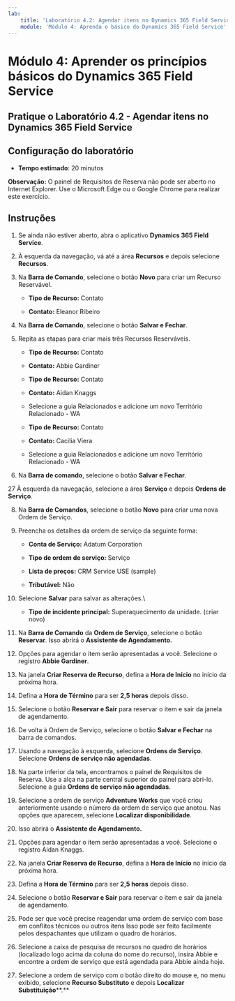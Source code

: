 ```yaml
---
lab:
    title: 'Laboratório 4.2: Agendar itens no Dynamics 365 Field Service'
    module: 'Módulo 4: Aprenda o básico do Dynamics 365 Field Service'
---
```


Módulo 4: Aprender os princípios básicos do Dynamics 365 Field Service
========================

## Pratique o Laboratório 4.2 - Agendar itens no Dynamics 365 Field Service

## Configuração do laboratório

  - **Tempo estimado**: 20 minutos

  **Observação:** O painel de Requisitos de Reserva não pode ser aberto no Internet Explorer. Use o Microsoft Edge ou o Google Chrome para realizar este exercício.
  
## Instruções

1. Se ainda não estiver aberto, abra o aplicativo **Dynamics 365 Field Service**. 

2. À esquerda da navegação, vá até a área **Recursos** e depois selecione **Recursos**.

3. Na **Barra de Comando**, selecione o botão **Novo** para criar um Recurso Reservável.

	- **Tipo de Recurso:** Contato

	- **Contato:** Eleanor Ribeiro

4. Na **Barra de Comando**, selecione o botão **Salvar e Fechar**.

5. Repita as etapas para criar mais três Recursos Reserváveis.

	- **Tipo de Recurso:** Contato

	- **Contato:** Abbie Gardiner


	- **Tipo de Recurso:** Contato

	- **Contato:** Aidan Knaggs
	
	- Selecione a guia Relacionados e adicione um novo Território Relacionado - WA


	- **Tipo de Recurso:** Contato

	- **Contato:** Cacilia Viera
	
	- Selecione a guia Relacionados e adicione um novo Território Relacionado - WA


6. Na **Barra de comando**, selecione o botão **Salvar e Fechar**.

27 À esquerda da navegação, selecione a área **Serviço** e depois **Ordens de Serviço**.

8. Na **Barra de Comandos**, selecione o botão **Novo** para criar uma nova Ordem de Serviço.

9. Preencha os detalhes da ordem de serviço da seguinte forma:

	- **Conta de Serviço:** Adatum Corporation

	- **Tipo de ordem de serviço:** Serviço

	- **Lista de preços:** CRM Service USE (sample)

	- **Tributável:** Não

10. Selecione **Salvar** para salvar as alterações.\

	- **Tipo de incidente principal:** Superaquecimento da unidade. (criar novo)

11. Na **Barra de Comando** da **Ordem de Serviço**, selecione o botão **Reservar**. Isso abrirá o **Assistente de Agendamento.** 

12. Opções para agendar o item serão apresentadas a você. Selecione o registro **Abbie Gardiner**.

13. Na janela **Criar Reserva de Recurso**, defina a **Hora de Início** no início da próxima hora.

14. Defina a **Hora de Término** para ser **2,5 horas** depois disso. 

15. Selecione o botão **Reservar e Sair** para reservar o item e sair da janela de agendamento. 

16. De volta à Ordem de Serviço, selecione o botão **Salvar e Fechar** na barra de comandos. 

17. Usando a navegação à esquerda, selecione **Ordens de Serviço**. Selecione **Ordens de serviço não agendadas**.

18. Na parte inferior da tela, encontramos o painel de Requisitos de Reserva. Use a alça na parte central superior do painel para abri-lo. Selecione a guia **Ordens de serviço não agendadas**.

19. Selecione a ordem de serviço **Adventure Works** que você criou anteriormente usando o número da ordem de serviço que anotou. Nas opções que aparecem, selecione **Localizar disponibilidade**. 

20. Isso abrirá o **Assistente de Agendamento.** 

21. Opções para agendar o item serão apresentadas a você. Selecione o registro Aidan Knaggs.

22. Na janela **Criar Reserva de Recurso**, defina a **Hora de Início** no início da próxima hora.

23. Defina a **Hora de Término** para ser **2,5 horas** depois disso. 

24. Selecione o botão **Reservar e Sair** para reservar o item e sair da janela de agendamento. 

25. Pode ser que você precise reagendar uma ordem de serviço com base em conflitos técnicos ou outros itens Isso pode ser feito facilmente pelos despachantes que utilizam o quadro de horários. 

26. Selecione a caixa de pesquisa de recursos no quadro de horários (localizado logo acima da coluna do nome do recurso), insira Abbie e encontre a ordem de serviço que está agendada para Abbie ainda hoje. 

27. Selecione a ordem de serviço com o botão direito do mouse e, no menu exibido, selecione **Recurso Substituto** e depois **Localizar Substituição****.**


